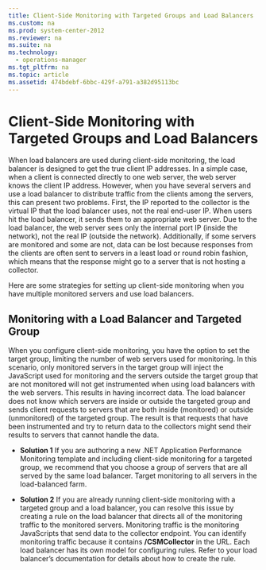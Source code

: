 ```yaml
---
title: Client-Side Monitoring with Targeted Groups and Load Balancers
ms.custom: na
ms.prod: system-center-2012
ms.reviewer: na
ms.suite: na
ms.technology: 
  - operations-manager
ms.tgt_pltfrm: na
ms.topic: article
ms.assetid: 474bdebf-6bbc-429f-a791-a382d95113bc
---
```

# Client-Side Monitoring with Targeted Groups and Load Balancers
When load balancers are used during client\-side monitoring, the load balancer is designed to get the true client IP addresses. In a simple case, when a client is connected directly to one web server, the web server knows the client IP address. However, when you have several servers and use a load balancer to distribute traffic from the clients among the servers, this can present two problems. First, the IP reported to the collector is the virtual IP that the load balancer uses, not the real end\-user IP. When users hit the load balancer, it sends them to an appropriate web server. Due to the load balancer, the web server sees only the internal port IP \(inside the network\), not the real IP \(outside the network\). Additionally, if some servers are monitored and some are not, data can be lost because responses from the clients are often sent to servers in a least load or round robin fashion, which means that the response might go to a server that is not hosting a collector.

Here are some strategies for setting up client\-side monitoring when you have multiple monitored servers and use load balancers.

## Monitoring with a Load Balancer and Targeted Group
When you configure client\-side monitoring, you have the option to set the target group, limiting the number of web servers used for monitoring. In this scenario, only monitored servers in the target group will inject the JavaScript used for monitoring and the servers outside the target group that are not monitored will not get instrumented when using load balancers with the web servers. This results in having incorrect data. The load balancer does not know which servers are inside or outside the targeted group and sends client requests to servers that are both inside \(monitored\) or outside \(unmonitored\) of the targeted group. The result is that requests that have been instrumented and try to return data to the collectors might send their results to servers that cannot handle the data.

-   **Solution 1** If you are authoring a new .NET Application Performance Monitoring template and including client\-side monitoring for a targeted group, we recommend that you choose a group of servers that are all served by the same load balancer. Target monitoring to all servers in the load\-balanced farm.

-   **Solution 2** If you are already running client\-side monitoring with a targeted group and a load balancer, you can resolve this issue by creating a rule on the load balancer that directs all of the monitoring traffic to the monitored servers. Monitoring traffic is the monitoring JavaScripts that send data to the collector endpoint. You can identify monitoring traffic because it contains **\/CSMCollector** in the URL. Each load balancer has its own model for configuring rules. Refer to your load balancer’s documentation for details about how to create the rule.

